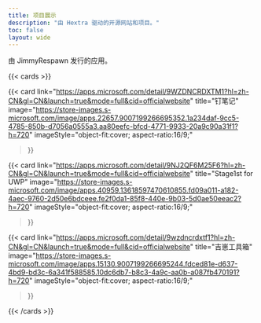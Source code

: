 ```yaml
---
title: 项目展示
description: "由 Hextra 驱动的开源网站和项目。"
toc: false
layout: wide
---
```


<div class="hx-mt-4"></div>

<p class="hx-mb-12 hx-text-center hx-text-lg hx-text-gray-500 dark:hx-text-gray-400">
由 JimmyRespawn 发行的应用。
</p>

{{< cards >}}

  {{< card
        link="https://apps.microsoft.com/detail/9WZDNCRDXTM1?hl=zh-CN&gl=CN&launch=true&mode=full&cid=officialwebsite"
        title="钉笔记"
        image="https://store-images.s-microsoft.com/image/apps.22657.9007199266695352.1a234daf-9cc5-4785-850b-d7056a0555a3.aa80eefc-bfcd-4771-9933-20a9c90a31f1?h=720"
        imageStyle="object-fit:cover; aspect-ratio:16/9;"
  >}}

  {{< card
        link="https://apps.microsoft.com/detail/9NJ2QF6M25F6?hl=zh-CN&gl=CN&launch=true&mode=full&cid=officialwebsite"
        title="Stage1st for UWP"
        image="https://store-images.s-microsoft.com/image/apps.40959.13618597470610855.fd09a011-a182-4aec-9760-2d50e6bdceee.fe2f0da1-85f8-440e-9b03-5d0ae50eeac2?h=720" imageStyle="object-fit:cover; aspect-ratio:16/9;"
  >}}

  {{< card
        link="https://apps.microsoft.com/detail/9wzdncrdxtf1?hl=zh-CN&gl=CN&launch=true&mode=full&cid=officialwebsite"
        title="吉崽工具箱"
        image="https://store-images.s-microsoft.com/image/apps.15130.9007199266695244.fdced81e-d637-4bd9-bd3c-6a341f588585.10dc6db7-b8c3-4a9c-aa0b-a087fb470191?h=720"
        imageStyle="object-fit:cover; aspect-ratio:16/9;"
  >}}

{{< /cards >}}
